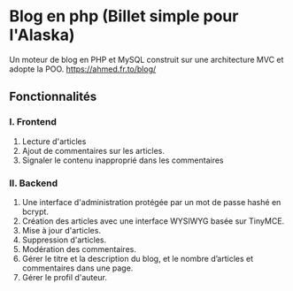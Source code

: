 # Blog en php (Billet simple pour l'Alaska)

Un moteur de blog en PHP et MySQL construit sur une architecture MVC et adopte la POO.
https://ahmed.fr.to/blog/
## Fonctionnalités
### I. Frontend
1. Lecture d'articles
2. Ajout de commentaires sur les articles.
3. Signaler le contenu inapproprié dans les commentaires
### II. Backend
1. Une interface d'administration protégée par un mot de passe hashé en bcrypt.
2. Création des articles avec une interface WYSIWYG basée sur TinyMCE.
3. Mise à jour d'articles.
4. Suppression d'articles.
5. Modération des commentaires.
6. Gérer le titre et la description du blog, et le nombre d’articles et commentaires dans une page.
7. Gérer le profil d'auteur.
